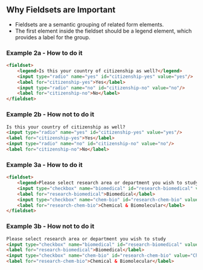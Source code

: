 <h2 id="why-fieldsets">Why Fieldsets are Important</h2>

* Fieldsets are a semantic grouping of related form elements.
* The first element inside the fieldset should be a legend element, which provides a label for the group.

<h3>Example 2a - How to do it</h3>

```html
<fieldset>
	<legend>Is this your country of citizenship as well?</legend>
	<input type="radio" name="yes" id="citizenship-yes" value="yes"/>
    <label for="citizenship-yes">Yes</label>
    <input type="radio" name="no" id="citizenship-no" value="no"/>
    <label for="citizenship-no">No</label>
</fieldset>
```

<h3>Example 2b - How not to do it</h3>

```html
Is this your country of citizenship as well?
<input type="radio" name="yes" id="citizenship-yes" value="yes"/>
<label for="citizenship-yes">Yes</label>
<input type="radio" name="no" id="citizenship-no" value="no"/>
<label for="citizenship-no">No</label>
```

<h3>Example 3a - How to do it</h3>

```html
<fieldset>
	<legend>Please select research area or department you wish to study</legend>
	<input type="checkbox" name="biomedical" id="research-biomedical" value="Biomedical"/>
    <label for="research-biomedical">Biomedical</label>
    <input type="checkbox" name="chem-bio" id="research-chem-bio" value="Chemical & Biomolecular"/>
    <label for="research-chem-bio">Chemical & Biomolecular</label>
</fieldset>
```

<h3>Example 3b - How not to do it</h3>

```html
Please select research area or department you wish to study
<input type="checkbox" name="biomedical" id="research-biomedical" value="Biomedical"/>
<label for="research-biomedical">Biomedical</label>
<input type="checkbox" name="chem-bio" id="research-chem-bio" value="Chemical & Biomolecular"/>
<label for="research-chem-bio">Chemical & Biomolecular</label>
```
